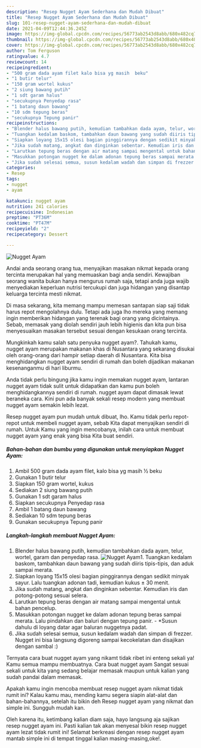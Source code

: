 ```yaml
---
description: "Resep Nugget Ayam Sederhana dan Mudah Dibuat"
title: "Resep Nugget Ayam Sederhana dan Mudah Dibuat"
slug: 101-resep-nugget-ayam-sederhana-dan-mudah-dibuat
date: 2021-04-09T12:44:36.245Z
image: https://img-global.cpcdn.com/recipes/56773ab2543d8abb/680x482cq70/nugget-ayam-foto-resep-utama.jpg
thumbnail: https://img-global.cpcdn.com/recipes/56773ab2543d8abb/680x482cq70/nugget-ayam-foto-resep-utama.jpg
cover: https://img-global.cpcdn.com/recipes/56773ab2543d8abb/680x482cq70/nugget-ayam-foto-resep-utama.jpg
author: Tom Ferguson
ratingvalue: 4.7
reviewcount: 14
recipeingredient:
- "500 gram dada ayam filet kalo bisa yg masih  beku"
- "1 butir telur"
- "150 gram wortel kukus"
- "2 siung bawang putih"
- "1 sdt garam halus"
- "secukupnya Penyedap rasa"
- "1 batang daun bawang"
- "10 sdm tepung beras"
- "secukupnya Tepung panir"
recipeinstructions:
- "Blender halus bawang putih, kemudian tambahkan dada ayam, telur, wortel, garam dan penyedap rasa."
- "Tuangkan kedalam baskom, tambahkan daun bawang yang sudah diiris tipis-tipis, dan aduk sampai merata."
- "Siapkan loyang 15x15 olesi bagian pinggirannya dengan sedikit minyak sayur. Lalu tuangkan adonan tadi, kemudian kukus ± 30 menit."
- "Jika sudah matang, angkat dan dinginkan sebentar. Kemudian iris dan potong-potong sesuai selera."
- "Larutkan tepung beras dengan air matang sampai mengental untuk bahan pencelup."
- "Masukkan potongan nugget ke dalam adonan tepung beras sampai merata. Lalu pindahkan dan baluri dengan tepung panir. *Susun dahulu di loyang datar agar baluran nuggetnya padat."
- "Jika sudah selesai semua, susun kedalam wadah dan simpan di frezzer. Nugget ini bisa langsung digoreng sampai kecokelatan dan disajikan dengan sambal :)"
categories:
- Resep
tags:
- nugget
- ayam

katakunci: nugget ayam 
nutrition: 241 calories
recipecuisine: Indonesian
preptime: "PT36M"
cooktime: "PT47M"
recipeyield: "2"
recipecategory: Dessert

---
```



![Nugget Ayam](https://img-global.cpcdn.com/recipes/56773ab2543d8abb/680x482cq70/nugget-ayam-foto-resep-utama.jpg)

Andai anda seorang orang tua, menyajikan masakan nikmat kepada orang tercinta merupakan hal yang memuaskan bagi anda sendiri. Kewajiban seorang  wanita bukan hanya mengurus rumah saja, tetapi anda juga wajib menyediakan keperluan nutrisi tercukupi dan juga hidangan yang disantap keluarga tercinta mesti nikmat.

Di masa  sekarang, kita memang mampu memesan santapan siap saji tidak harus repot mengolahnya dulu. Tetapi ada juga lho mereka yang memang ingin memberikan hidangan yang terenak bagi orang yang dicintainya. Sebab, memasak yang diolah sendiri jauh lebih higienis dan kita pun bisa menyesuaikan masakan tersebut sesuai dengan kesukaan orang tercinta. 



Mungkinkah kamu salah satu penyuka nugget ayam?. Tahukah kamu, nugget ayam merupakan makanan khas di Nusantara yang sekarang disukai oleh orang-orang dari hampir setiap daerah di Nusantara. Kita bisa menghidangkan nugget ayam sendiri di rumah dan boleh dijadikan makanan kesenanganmu di hari liburmu.

Anda tidak perlu bingung jika kamu ingin memakan nugget ayam, lantaran nugget ayam tidak sulit untuk didapatkan dan kamu pun boleh menghidangkannya sendiri di rumah. nugget ayam dapat dimasak lewat beraneka cara. Kini pun ada banyak sekali resep modern yang membuat nugget ayam semakin lebih lezat.

Resep nugget ayam pun mudah untuk dibuat, lho. Kamu tidak perlu repot-repot untuk membeli nugget ayam, sebab Kita dapat menyajikan sendiri di rumah. Untuk Kamu yang ingin mencobanya, inilah cara untuk membuat nugget ayam yang enak yang bisa Kita buat sendiri.

<!--inarticleads1-->

##### Bahan-bahan dan bumbu yang digunakan untuk menyiapkan Nugget Ayam:

1. Ambil 500 gram dada ayam filet, kalo bisa yg masih ½ beku
1. Gunakan 1 butir telur
1. Siapkan 150 gram wortel, kukus
1. Sediakan 2 siung bawang putih
1. Gunakan 1 sdt garam halus
1. Siapkan secukupnya Penyedap rasa
1. Ambil 1 batang daun bawang
1. Sediakan 10 sdm tepung beras
1. Gunakan secukupnya Tepung panir




<!--inarticleads2-->

##### Langkah-langkah membuat Nugget Ayam:

1. Blender halus bawang putih, kemudian tambahkan dada ayam, telur, wortel, garam dan penyedap rasa.
<img src="https://img-global.cpcdn.com/steps/73fadabb4ef86e3e/160x128cq70/nugget-ayam-langkah-memasak-1-foto.jpg" alt="Nugget Ayam">1. Tuangkan kedalam baskom, tambahkan daun bawang yang sudah diiris tipis-tipis, dan aduk sampai merata.
1. Siapkan loyang 15x15 olesi bagian pinggirannya dengan sedikit minyak sayur. Lalu tuangkan adonan tadi, kemudian kukus ± 30 menit.
1. Jika sudah matang, angkat dan dinginkan sebentar. Kemudian iris dan potong-potong sesuai selera.
1. Larutkan tepung beras dengan air matang sampai mengental untuk bahan pencelup.
1. Masukkan potongan nugget ke dalam adonan tepung beras sampai merata. Lalu pindahkan dan baluri dengan tepung panir. - *Susun dahulu di loyang datar agar baluran nuggetnya padat.
1. Jika sudah selesai semua, susun kedalam wadah dan simpan di frezzer. Nugget ini bisa langsung digoreng sampai kecokelatan dan disajikan dengan sambal :)




Ternyata cara buat nugget ayam yang nikamt tidak ribet ini enteng sekali ya! Kamu semua mampu membuatnya. Cara buat nugget ayam Sangat sesuai sekali untuk kita yang sedang belajar memasak maupun untuk kalian yang sudah pandai dalam memasak.

Apakah kamu ingin mencoba membuat resep nugget ayam nikmat tidak rumit ini? Kalau kamu mau, mending kamu segera siapin alat-alat dan bahan-bahannya, setelah itu bikin deh Resep nugget ayam yang nikmat dan simple ini. Sungguh mudah kan. 

Oleh karena itu, ketimbang kalian diam saja, hayo langsung aja sajikan resep nugget ayam ini. Pasti kalian tak akan menyesal bikin resep nugget ayam lezat tidak rumit ini! Selamat berkreasi dengan resep nugget ayam mantab simple ini di tempat tinggal kalian masing-masing,oke!.

